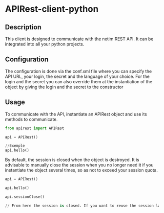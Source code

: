 # APIRest-client-python

## Description
This client is designed to communicate with the netim REST API.
It can be integrated into all your python projects.

## Configuration
The configuration is done via the conf.xml file where you can specify the API URL, your login, the secret and the language of your choice.
For the login and the secret you can also override them at the instantiation of the object by giving the login and the secret to the constructor

## Usage
To communicate with the API, instantiate an APIRest object and use its methods to communicate.

```python
from apirest import APIRest

api = APIRest()

//Exemple
api.hello()

```
By default, the session is closed when the object is destroyed. It is advisable to manually close the session when you no longer need it if you instantiate the object several times, so as not to exceed your session quota.

```python
api = APIRest()

api.hello()

api.sessionClose()

// From here the session is closed. If you want to reuse the session later you will have to do api.sessionOpen();
```